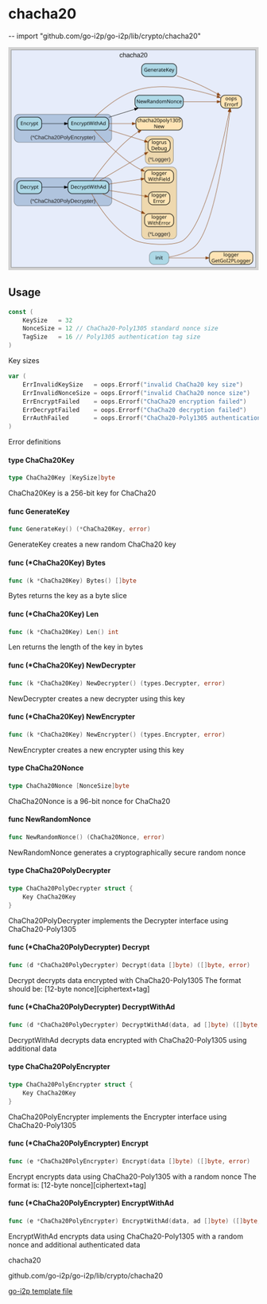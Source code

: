 # chacha20
--
    import "github.com/go-i2p/go-i2p/lib/crypto/chacha20"

![chacha20.svg](chacha20.svg)



## Usage

```go
const (
	KeySize   = 32
	NonceSize = 12 // ChaCha20-Poly1305 standard nonce size
	TagSize   = 16 // Poly1305 authentication tag size
)
```
Key sizes

```go
var (
	ErrInvalidKeySize   = oops.Errorf("invalid ChaCha20 key size")
	ErrInvalidNonceSize = oops.Errorf("invalid ChaCha20 nonce size")
	ErrEncryptFailed    = oops.Errorf("ChaCha20 encryption failed")
	ErrDecryptFailed    = oops.Errorf("ChaCha20 decryption failed")
	ErrAuthFailed       = oops.Errorf("ChaCha20-Poly1305 authentication failed")
)
```
Error definitions

#### type ChaCha20Key

```go
type ChaCha20Key [KeySize]byte
```

ChaCha20Key is a 256-bit key for ChaCha20

#### func  GenerateKey

```go
func GenerateKey() (*ChaCha20Key, error)
```
GenerateKey creates a new random ChaCha20 key

#### func (*ChaCha20Key) Bytes

```go
func (k *ChaCha20Key) Bytes() []byte
```
Bytes returns the key as a byte slice

#### func (*ChaCha20Key) Len

```go
func (k *ChaCha20Key) Len() int
```
Len returns the length of the key in bytes

#### func (*ChaCha20Key) NewDecrypter

```go
func (k *ChaCha20Key) NewDecrypter() (types.Decrypter, error)
```
NewDecrypter creates a new decrypter using this key

#### func (*ChaCha20Key) NewEncrypter

```go
func (k *ChaCha20Key) NewEncrypter() (types.Encrypter, error)
```
NewEncrypter creates a new encrypter using this key

#### type ChaCha20Nonce

```go
type ChaCha20Nonce [NonceSize]byte
```

ChaCha20Nonce is a 96-bit nonce for ChaCha20

#### func  NewRandomNonce

```go
func NewRandomNonce() (ChaCha20Nonce, error)
```
NewRandomNonce generates a cryptographically secure random nonce

#### type ChaCha20PolyDecrypter

```go
type ChaCha20PolyDecrypter struct {
	Key ChaCha20Key
}
```

ChaCha20PolyDecrypter implements the Decrypter interface using ChaCha20-Poly1305

#### func (*ChaCha20PolyDecrypter) Decrypt

```go
func (d *ChaCha20PolyDecrypter) Decrypt(data []byte) ([]byte, error)
```
Decrypt decrypts data encrypted with ChaCha20-Poly1305 The format should be:
[12-byte nonce][ciphertext+tag]

#### func (*ChaCha20PolyDecrypter) DecryptWithAd

```go
func (d *ChaCha20PolyDecrypter) DecryptWithAd(data, ad []byte) ([]byte, error)
```
DecryptWithAd decrypts data encrypted with ChaCha20-Poly1305 using additional
data

#### type ChaCha20PolyEncrypter

```go
type ChaCha20PolyEncrypter struct {
	Key ChaCha20Key
}
```

ChaCha20PolyEncrypter implements the Encrypter interface using ChaCha20-Poly1305

#### func (*ChaCha20PolyEncrypter) Encrypt

```go
func (e *ChaCha20PolyEncrypter) Encrypt(data []byte) ([]byte, error)
```
Encrypt encrypts data using ChaCha20-Poly1305 with a random nonce The format is:
[12-byte nonce][ciphertext+tag]

#### func (*ChaCha20PolyEncrypter) EncryptWithAd

```go
func (e *ChaCha20PolyEncrypter) EncryptWithAd(data, ad []byte) ([]byte, error)
```
EncryptWithAd encrypts data using ChaCha20-Poly1305 with a random nonce and
additional authenticated data



chacha20 

github.com/go-i2p/go-i2p/lib/crypto/chacha20

[go-i2p template file](/template.md)
